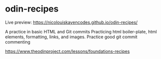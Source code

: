 # odin-recipes
Live preview: https://nicolouiskayencodes.github.io/odin-recipes/

A practice in basic HTML and Git commits
Practicing html boiler-plate, html elements, formatting, links, and images.
Practice good git commit commenting

https://www.theodinproject.com/lessons/foundations-recipes

